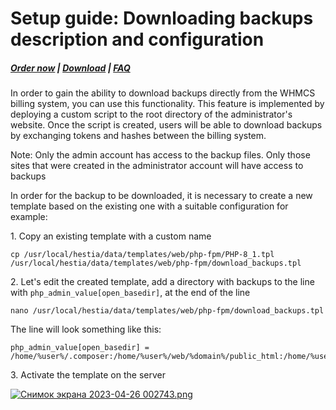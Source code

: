 # Setup guide: Downloading backups description and configuration

#####  [Order now](https://puqcloud.com/whmcs-module-hestiacp.php) | [Download](https://download.puqcloud.com/WHMCS/servers/PUQ_WHMCS-HestiaCP/) | [FAQ](https://faq.puqcloud.com/)

In order to gain the ability to download backups directly from the WHMCS billing system, you can use this functionality. This feature is implemented by deploying a custom script to the root directory of the administrator's website. Once the script is created, users will be able to download backups by exchanging tokens and hashes between the billing system.

<p class="callout info">Note: Only the admin account has access to the backup files. Only those sites that were created in the administrator account will have access to backups</p>

In order for the backup to be downloaded, it is necessary to create a new template based on the existing one with a suitable configuration for example:

1\. Copy an existing template with a custom name

```
cp /usr/local/hestia/data/templates/web/php-fpm/PHP-8_1.tpl /usr/local/hestia/data/templates/web/php-fpm/download_backups.tpl
```

2\. Let's edit the created template, add a directory with backups to the line with `php_admin_value[open_basedir]`, at the end of the line

```
nano /usr/local/hestia/data/templates/web/php-fpm/download_backups.tpl
```

The line will look something like this:

```
php_admin_value[open_basedir] = /home/%user%/.composer:/home/%user%/web/%domain%/public_html:/home/%user%/web/%domain%/private:/home/%user%/web/%domain%/public_shtml:/home/%user%/tmp:/tmp:/var/www/html:/bin:/usr/bin:/usr/local/bin:/usr/share:/opt:/backup
```

3\. Activate the template on the server

[![Снимок экрана 2023-04-26 002743.png](https://doc.puq.info/uploads/images/gallery/2023-04/scaled-1680-/snimok-ekrana-2023-04-26-002743.png)](https://doc.puq.info/uploads/images/gallery/2023-04/snimok-ekrana-2023-04-26-002743.png)